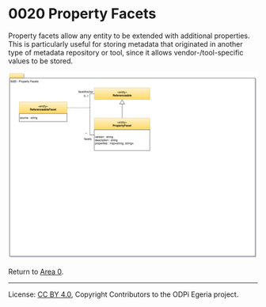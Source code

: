 <!-- SPDX-License-Identifier: CC-BY-4.0 -->
<!-- Copyright Contributors to the ODPi Egeria project. -->

# 0020 Property Facets

Property facets allow any entity to be extended with additional properties.
This is particularly useful for storing metadata that originated in another type of metadata repository or tool, since it allows vendor-/tool-specific values to be stored.

![UML](0020-Property-Facets.png#pagewidth)


Return to [Area 0](Area-0-models.md).

----
License: [CC BY 4.0](https://creativecommons.org/licenses/by/4.0/),
Copyright Contributors to the ODPi Egeria project.